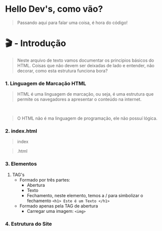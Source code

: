 # Hello Dev's, como vão?
> Passando aqui para falar uma coisa, é hora do código!

# 🎬 - Introdução
> Neste arquivo de texto vamos documentar os principios básicos do HTML. Coisas que não devem ser deixadas de lado e entender, não decorar, como esta estrutura funciona bora?

### 1. Linguagem de Marcação HTML
> HTML é uma linguagem de marcação, ou seja, é uma estrutura que permite os navegadores a apresentar o conteúdo na internet.

<br>

> O HTML não é ma linguagem de programação, ele não possuí lógica.

### 2. index.html
> index

> .html 

### 3. Elementos
1. TAG's 
    - Formado por três partes:   
        - Abertura 
        - Texto
        - Fechamento, neste elemento, temos a / para simbolizar o fechamento
    ```<h1> Este é um Texto </h1> ```
    - Formado apenas pela TAG de abertura
        - Carregar uma imagem: 
        ```<img> ```

### 4. Estrutura do Site 
